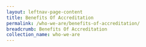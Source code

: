 ```yaml
---
layout: leftnav-page-content
title: Benefits Of Accreditation
permalink: /who-we-are/benefits-of-accreditation/
breadcrumb: Benefits Of Accreditation
collection_name: who-we-are
---
```

